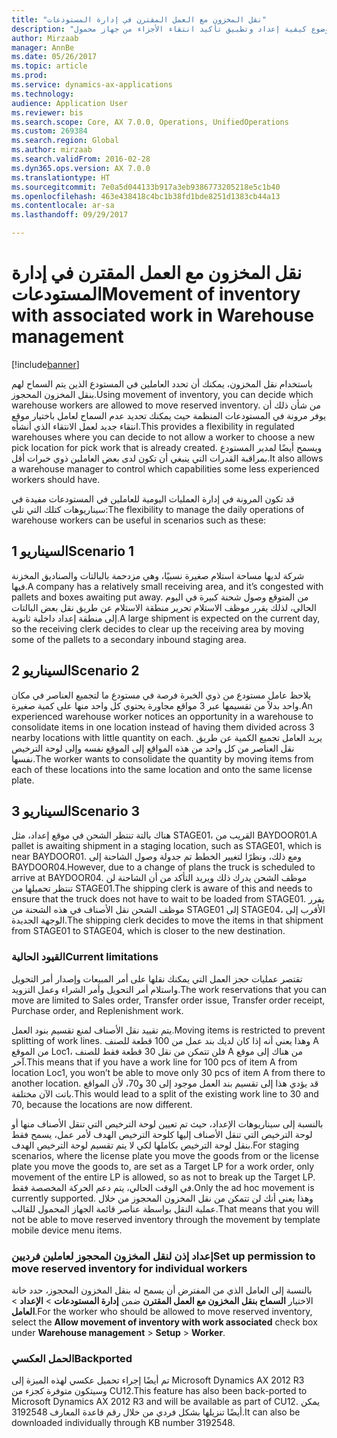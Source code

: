 ```yaml
---
title: "نقل المخزون مع العمل المقترن في إدارة المستودعات"
description: "يصف هذا الموضوع كيفية إعداد وتطبيق تأكيد انتقاء الأجزاء من جهاز محمول."
author: Mirzaab
manager: AnnBe
ms.date: 05/26/2017
ms.topic: article
ms.prod: 
ms.service: dynamics-ax-applications
ms.technology: 
audience: Application User
ms.reviewer: bis
ms.search.scope: Core, AX 7.0.0, Operations, UnifiedOperations
ms.custom: 269384
ms.search.region: Global
ms.author: mirzaab
ms.search.validFrom: 2016-02-28
ms.dyn365.ops.version: AX 7.0.0
ms.translationtype: HT
ms.sourcegitcommit: 7e0a5d044133b917a3eb9386773205218e5c1b40
ms.openlocfilehash: 463e438418c4bc1b38fd1bde8251d1383cb44a13
ms.contentlocale: ar-sa
ms.lasthandoff: 09/29/2017

---
```


# <a name="movement-of-inventory-with-associated-work-in-warehouse-management"></a><span data-ttu-id="14f28-103">نقل المخزون مع العمل المقترن في إدارة المستودعات</span><span class="sxs-lookup"><span data-stu-id="14f28-103">Movement of inventory with associated work in Warehouse management</span></span>

[!include[banner](../includes/banner.md)]

<span data-ttu-id="14f28-104">باستخدام نقل المخزون، يمكنك أن تحدد العاملين في المستودع الذين يتم السماح لهم بنقل المخزون المحجوز.</span><span class="sxs-lookup"><span data-stu-id="14f28-104">Using movement of inventory, you can decide which warehouse workers are allowed to move reserved inventory.</span></span> <span data-ttu-id="14f28-105">من شأن ذلك أن يوفر مرونة في المستودعات المنظمة حيث يمكنك تحديد عدم السماح لعامل باختيار موقع انتقاء جديد لعمل الانتقاء الذي أنشأه.</span><span class="sxs-lookup"><span data-stu-id="14f28-105">This provides a flexibility in regulated warehouses where you can decide to not allow a worker to choose a new pick location for pick work that is already created.</span></span> <span data-ttu-id="14f28-106">ويسمح أيضًا لمدير المستودع بمراقبة القدرات التي ينبغي أن تكون لدى بعض العاملين ذوي خبرات أقل.</span><span class="sxs-lookup"><span data-stu-id="14f28-106">It also allows a warehouse manager to control which capabilities some less experienced workers should have.</span></span>

<span data-ttu-id="14f28-107">قد تكون المرونة في إدارة العمليات اليومية للعاملين في المستودعات مفيدة في سيناريوهات كتلك التي تلي:</span><span class="sxs-lookup"><span data-stu-id="14f28-107">The flexibility to manage the daily operations of warehouse workers can be useful in scenarios such as these:</span></span>

## <a name="scenario-1"></a><span data-ttu-id="14f28-108">السيناريو 1</span><span class="sxs-lookup"><span data-stu-id="14f28-108">Scenario 1</span></span>
<span data-ttu-id="14f28-109">شركة لديها مساحة استلام صغيرة نسبيًا، وهي مزدحمة بالبالتات والصناديق المخزنة فيها.</span><span class="sxs-lookup"><span data-stu-id="14f28-109">A company has a relatively small receiving area, and it’s congested with pallets and boxes awaiting put away.</span></span> <span data-ttu-id="14f28-110">من المتوقع وصول شحنة كبيرة في اليوم الحالي، لذلك يقرر موظف الاستلام‬ تحرير منطقة الاستلام عن طريق نقل بعض البالتات‬ إلى منطقة إعداد داخلية ثانوية.</span><span class="sxs-lookup"><span data-stu-id="14f28-110">A large shipment is expected on the current day, so the receiving clerk decides to clear up the receiving area by moving some of the pallets to a secondary inbound staging area.</span></span>

## <a name="scenario-2"></a><span data-ttu-id="14f28-111">السيناريو 2</span><span class="sxs-lookup"><span data-stu-id="14f28-111">Scenario 2</span></span>
<span data-ttu-id="14f28-112">يلاحظ عامل مستودع من ذوي الخبرة فرصة في مستودع ما لتجميع العناصر في مكان واحد بدلاً من تقسيمها عبر 3 مواقع مجاورة يحتوي كل واحد منها على كمية صغيرة.</span><span class="sxs-lookup"><span data-stu-id="14f28-112">An experienced warehouse worker notices an opportunity in a warehouse to consolidate items in one location instead of having them divided across 3 nearby locations with little quantity on each.</span></span> <span data-ttu-id="14f28-113">يريد العامل تجميع الكمية عن طريق نقل العناصر من كل واحد من هذه المواقع إلى الموقع نفسه وإلى لوحة الترخيص نفسها.</span><span class="sxs-lookup"><span data-stu-id="14f28-113">The worker wants to consolidate the quantity by moving items from each of these locations into the same location and onto the same license plate.</span></span>

## <a name="scenario-3"></a><span data-ttu-id="14f28-114">السيناريو 3</span><span class="sxs-lookup"><span data-stu-id="14f28-114">Scenario 3</span></span>
<span data-ttu-id="14f28-115">هناك بالتة تنتظر الشحن في موقع إعداد، مثل STAGE01، القريب من BAYDOOR01.</span><span class="sxs-lookup"><span data-stu-id="14f28-115">A pallet is awaiting shipment in a staging location, such as STAGE01, which is near BAYDOOR01.</span></span> <span data-ttu-id="14f28-116">ومع ذلك، ونظرًا لتغيير الخطط تم جدولة وصول الشاحنة إلى BAYDOOR04.</span><span class="sxs-lookup"><span data-stu-id="14f28-116">However, due to a change of plans the truck is scheduled to arrive at BAYDOOR04.</span></span> <span data-ttu-id="14f28-117">موظف الشحن يدرك ذلك ويريد التأكد من أن الشاحنة لن تنتظر تحميلها من STAGE01.</span><span class="sxs-lookup"><span data-stu-id="14f28-117">The shipping clerk is aware of this and needs to ensure that the truck does not have to wait to be loaded from STAGE01.</span></span> <span data-ttu-id="14f28-118">يقرر موظف الشحن نقل الأصناف في هذه الشحنة من STAGE01 إلى STAGE04، الأقرب إلى الوجهة الجديدة.</span><span class="sxs-lookup"><span data-stu-id="14f28-118">The shipping clerk decides to move the items in that shipment from STAGE01 to STAGE04, which is closer to the new destination.</span></span>

### <a name="current-limitations"></a><span data-ttu-id="14f28-119">القيود الحالية</span><span class="sxs-lookup"><span data-stu-id="14f28-119">Current limitations</span></span>

<span data-ttu-id="14f28-120">تقتصر عمليات حجز العمل التي يمكنك نقلها على أمر المبيعات وإصدار أمر التحويل واستلام أمر التحويل وأمر الشراء وعمل التزويد.</span><span class="sxs-lookup"><span data-stu-id="14f28-120">The work reservations that you can move are limited to Sales order, Transfer order issue, Transfer order receipt, Purchase order, and Replenishment work.</span></span>

<span data-ttu-id="14f28-121">يتم تقييد نقل الأصناف لمنع تقسيم بنود العمل.</span><span class="sxs-lookup"><span data-stu-id="14f28-121">Moving items is restricted to prevent splitting of work lines.</span></span> <span data-ttu-id="14f28-122">وهذا يعني أنه إذا كان لديك بند عمل من 100 قطعة للصنف A من الموقع Loc1، فلن تتمكن من نقل 30 قطعة فقط للصنف A من هناك إلى موقع آخر.</span><span class="sxs-lookup"><span data-stu-id="14f28-122">This means that if you have a work line for 100 pcs of item A from location Loc1, you won’t be able to move only 30 pcs of item A from there to another location.</span></span> <span data-ttu-id="14f28-123">قد يؤدي هذا إلى تقسيم بند العمل موجود إلى 30 و70، لأن المواقع باتت الآن مختلفة.</span><span class="sxs-lookup"><span data-stu-id="14f28-123">This would lead to a split of the existing work line to 30 and 70, because the locations are now different.</span></span>

<span data-ttu-id="14f28-124">بالنسبة إلى سيناريوهات الإعداد، حيث تم تعيين لوحة الترخيص التي تنقل الأصناف منها أو لوحة الترخيص التي تنقل الأصناف إليها كلوحة الترخيص الهدف‬ لأمر عمل، يسمح فقط بنقل لوحة الترخيص بكاملها لكي لا يتم تقسيم لوحة الترخيص الهدف.</span><span class="sxs-lookup"><span data-stu-id="14f28-124">For staging scenarios, where the license plate you move the goods from or the license plate you move the goods to, are set as a Target LP for a work order, only movement of the entire LP is allowed, so as not to break up the Target LP.</span></span>
<span data-ttu-id="14f28-125">في الوقت الحالي، يتم دعم الحركة المخصصة فقط.</span><span class="sxs-lookup"><span data-stu-id="14f28-125">Only the ad hoc movement is currently supported.</span></span> <span data-ttu-id="14f28-126">وهذا يعني أنك لن تتمكن من نقل المخزون المحجوز من خلال عملية النقل بواسطة عناصر قائمة الجهاز المحمول للقالب.</span><span class="sxs-lookup"><span data-stu-id="14f28-126">That means that you will not be able to move reserved inventory through the movement by template mobile device menu items.</span></span>

### <a name="set-up-permission-to-move-reserved-inventory-for-individual-workers"></a><span data-ttu-id="14f28-127">إعداد إذن لنقل المخزون المحجوز لعاملين فرديين</span><span class="sxs-lookup"><span data-stu-id="14f28-127">Set up permission to move reserved inventory for individual workers</span></span>

<span data-ttu-id="14f28-128">بالنسبة إلى العامل الذي من المفترض أن يسمح له بنقل المخزون المحجوز، حدد خانة الاختيار **السماح بنقل المخزون مع العمل المقترن‬** ضمن **إدارة المستودعات** > **الإعداد** > **العامل**.</span><span class="sxs-lookup"><span data-stu-id="14f28-128">For the worker who should be allowed to move reserved inventory, select the **Allow movement of inventory with work associated** check box under **Warehouse management** > **Setup** > **Worker**.</span></span>  

### <a name="backported"></a><span data-ttu-id="14f28-129">الحمل العكسي</span><span class="sxs-lookup"><span data-stu-id="14f28-129">Backported</span></span>

<span data-ttu-id="14f28-130">تم أيضًا إجراء تحميل عكسي لهذه الميزة إلى Microsoft Dynamics AX 2012 R3 وسيتكون متوفرة كجزء من CU12.</span><span class="sxs-lookup"><span data-stu-id="14f28-130">This feature has also been back-ported to Microsoft Dynamics AX 2012 R3 and will be available as part of CU12.</span></span>
<span data-ttu-id="14f28-131">يمكن أيضًا تنزيلها بشكل فردي من خلال رقم قاعدة المعارف 3192548.</span><span class="sxs-lookup"><span data-stu-id="14f28-131">It can also be downloaded individually through KB number 3192548.</span></span> 



